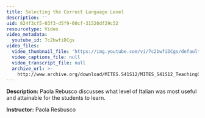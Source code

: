 ```yaml
---
title: Selecting the Correct Language Level
description: ''
uid: 824f3cf5-03f3-d5f9-00cf-31520df29c52
resourcetype: Video
video_metadata:
  youtube_id: 7c2bwfiDCgs
video_files:
  video_thumbnail_file: 'https://img.youtube.com/vi/7c2bwfiDCgs/default.jpg'
  video_captions_file: null
  video_transcript_file: null
  archive_url: >-
    http://www.archive.org/download/MITES.S41S12/MITES_S41S12_Teaching06_300k.mp4
---
```


**Description:** Paola Rebusco discusses what level of Italian was most useful and attainable for the students to learn.

**Instructor:** Paola Resbusco